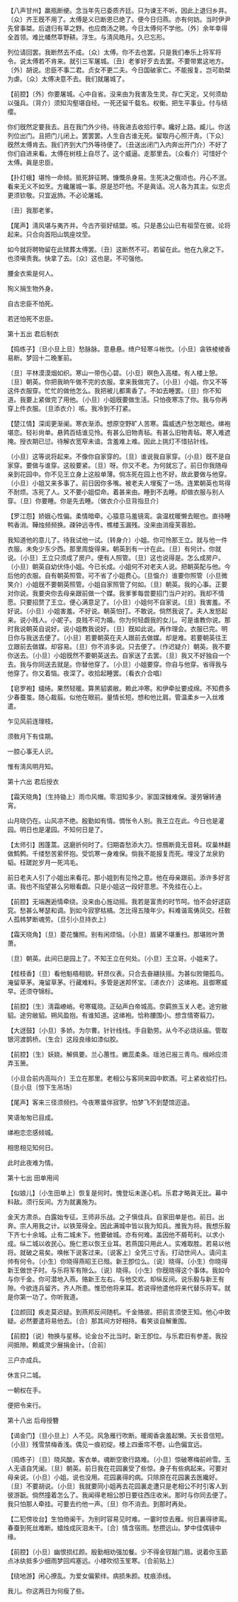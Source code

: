 <!-- { "loadSidebar": true } -->
【八声甘州】羸瓶断绠。念当年先已委质齐廷。只为谏王不听。因此上退归乡井。〔众〕齐王旣不用了。太傅是义已断恩已绝了。便今日归燕。亦有何妨。当时伊尹先曾事桀。后退归有莘之野。也应商汤之聘。今日太傅何不学他。〔外〕余年幸得全首领。难比幡然莘野耕。浮生。与淸风皓月。久已忘形。

列位请回罢。我断然去不成。〔众〕太傅。你不去也罢。只是我们奉乐上将军将令。说太傅若不肯来。就引三军屠城。〔丑〕老爹好歹去去罢。不要带累这地方。〔外〕胡说。忠臣不事二君。贞女不更二夫。今日国破家亡。不能报复。岂可助桀为虐。〔众〕太傅决意不去。我们就屠城了。 

【前腔】〔外〕你要屠城。心中自省。没来由为我害及生灵。存亡天定。又何须劫以强兵。〔背介〕须知沟壑堪自经。一死还留千载名。权衡。把生平事业。付与结缨。

你们旣然定要我去。且在我门外少待。待我进去收拾行李。纔好上路。臧儿。你送列位出门。且把门儿闭上。罢罢罢。人生自古谁无死。留取丹心照汗靑。〔下众〕旣然太傅肯去。我们齐到大门外等待便了。〔丑送出闭门入内奔出开门介〕不好了你们自进来看。太傅在树枝上自尽了。这个威逼。走那里去。〔众看介〕可惜好个太傅。眞是忠臣。 

【扑灯蛾】堪怜一命倾。抵死辞征聘。慷慨杀身易。生死决之俄顷也。丹心不泯。看来无义不如烹。方纔屠城一事。原是恐吓他。不是眞话。况人各为其主。似忠贞更须钦敬。只宜返斾。不必论屠城。

〔丑〕我那老爹。 

【尾声】淸风堪与夷齐并。今古齐驱好结盟。咳。只是愚公山已有祖茔在彼。论将起来。只合向首阳山筑座坟茔。

如今就将聘物留在此殡葬太傅罢。〔丑〕这断然不可。若留在此。他在九泉之下。也须嗔责我。快拿了去。〔众〕这也是。不可强他。 

腰金衣紫是何人。

狥义捐生物外身。

自古忠臣不怕死。

若还怕死不忠臣。 

第十五出
君后制衣

【捣练子】〔旦小旦上旦〕愁脉脉。意悬悬。绮户轻寒斗帐忺。〔小旦〕衾铁棱棱香易断。梦回十二晚峯前。

〔旦〕平林漠漠烟如织。寒山一带伤心碧。〔小旦〕暝色入高楼。有人楼上憩。〔旦〕朝英。你把我晌午做不完的衣服。拿来我做完了。〔小旦〕小姐。你又不等这件衣服穿。忙忙的做他怎么。我把被儿都熏香了。不如去睡罢。〔旦〕你不知道。我要上紧做完了用他。〔小旦〕小姐旣要做生活。只怕夜寒冻了你。我与你再穿上件衣服。〔旦添衣介〕咳。我冷到不打紧。 

【楚江情】深闺更渐阑。寒衣渐添。想原空野旷人苦寒。霜威透户愁怎眠也。绨袍堪恋。轻衫尙单。悬鹑百结谁见怜。有甚么旧物靑毡。有甚么旧物靑毡。寒入难遮掩。授衣期已愆。待解衣宽窄未谙。含羞难上难。因此上挑灯不惜拈针线。

〔小旦〕这等说将起来。不像你自家穿的。〔旦〕谁说我自家穿。〔小旦〕旣不是自家穿。要做与谁穿。这般要紧。〔旦〕呀。你又不老。为何就忘了。前日你我随母亲到花园中。你不见王立身上这般单薄。倘冻死在园上也不好。故此要做与他穿。〔小旦〕小姐又来多事了。前日因你多嘴。被老夫人埋寃了一场。连累朝英也骂得不耐烦。冻死了人。又不要小姐偿命。着甚来由。睡到不去睡。却做衣服与别人穿。〔旦〕你要睡。你是先去睡。〔做衣介小旦背指旦介〕 

【罗江怨】娇娥心性偏。柔情暗牵。心猿意马羞镜鸾。衾温枕暖懒去眠也。直待睡鸭香消。鞾烛频频换。疎钟远寺传。樵楼玉漏残。没来由消瘦芙蓉脸。

我知道他的意儿了。待我试他一试。〔转身介〕小姐。你可怜那王立。就与他一件衣服。未免少东少西。那里周旋得来。朝英到有一计在此。〔旦〕有何计。你就说。〔小旦〕王立只须成了房户。便有人照管。〔旦〕这也说得是。怎么成房户。〔小旦〕朝英自幼伏侍小姐。今已长成。小姐何不对老夫人说。把朝英配与他。今后他的衣服。自有朝英照管。可不省了小姐费心。〔旦愠介〕谁要你照管〔小旦微笑介〕小姐旣不要朝英照管。小姐自家照管了何如。〔旦〕朝英。我的心事。正要对你说。我要央你去母亲跟前做一个媒。我爹爹每尝要招门当户对的。我却不情愿。只要招赘了王立。便心满意足了。〔小旦〕小姐何不自家说。〔旦〕我害羞。不好说。〔小旦〕小姐害羞。不好说。朝英怕打。不敢说。倘然我说了。夫人发怒起来。说小贱人。小妮子。良贱不可为婚。你为何轻觑我的女儿。可是谁教你说。那时我说朝英自说好。说小姐教我说好。〔旦〕旣如此说。再作理会。衣服已完。明日你与我送去便了。〔小旦〕若要朝英在夫人跟前去做媒。却是难。若要朝英往王立跟前去做媒。却容易。〔旦〕你不消多说。只去便了。〔作迟疑介〕朝英。我不要你送去。〔小旦〕小姐旣然不要朝英送去。自家送了去罢。〔旦〕我又不好独自一个去。我与你同送去就是。你替他穿了。〔小旦〕小姐要穿。你自与他穿。省得我与他穿了。你又着恼。夜深了。收拾起睡罢。〔看衣介合唱〕 

【皂罗袍】缱绻。果然轻暖。算黑貂裘敝。赖此冲寒。和伊牵扯要成绵。不知费多少春蚕茧。随心裁翦。似他在眼前。量情长短。想和他比肩。管温柔乡一入丝难遣。

乍见风前连理枝。

须敎月下有佳期。

一腔心事无人识。

惟有淸风明月知。 

第十六出
君后授衣

【霜天晓角】〔生持锄上〕雨巾风帽。零泪知多少。家国深雠难保。漫劳辗转通宵。

山月晓仍在。山风凉不绝。殷勤如有情。惆怅令人别。我王立在此。今日也是灌园。明日也是灌园。不知何日是了。 

【太师引】困蓬蒿。这磨折何时了。归期杳愁添大刀。惊鴈断竟无音耗。叹巢林翻做鹪鹩。千缕愁苦萦怀抱。受饥寒一身难保。倘我不能报复而死。埋没了龙泉豹韬。枉蹉跎岁月一死鸿毛。

前日老夫人引了小姐出来看花。那小姐到有见怜之意。他在母亲跟前。添许多好言语。我也不指望甚么另眼看觑。只是小姐这一段好意思。不免挂在心上。 

【前腔】无端邂逅情牵绕。没来由心旌动摇。我若是富贵的时节呵。怕不会好逑窈窕。愁甚么琴瑟和调。到如今寂寥枯槁。怎比得五陵年少。料难谐鸾俦凤交。枉敎人孤帏梦断魂劳。〔旦引小旦持衣上〕 

【霜天晓角】〔旦〕菱花慵照。别有闲烦恼。〔小旦〕眉黛不堪重扫。那堪败叶萧萧。

〔旦〕朝英。此间已是园上了。不知王立在何处。〔小旦〕王立哥。小姐来了。 

【桂枝香】〔旦〕看他魁梧相貌。轩昂仪表。只合去奋翮扶摇。为甚似败翎孤鸟。淹留草茅。淹留草茅。行藏难料。多管是迷邦怀宝。〔递衣介〕这绨袍。且御寒威早。还须夺锦标。

【前腔】〔生〕淸霜嶛峭。号寒辄晓。正砧声白帝城高。奈羁旅玉关人老。途穷敝貂。途穷敝貂。朔风盈抱。有谁知道。这绨袍。恰称腰围小。想含情寄翦刀。

【大迓鼓】〔小旦〕多娇。为尔曹。针针线线。手自勤劳。从今不必烧祅庙。管取银河渡鹊桥。〔生合〕这段良缘如漆似胶。

【前腔】〔生〕妖娆。解佩要。兰心蕙性。嫩蕊柔条。瑶池已报三靑鸟。缑岭应须弄玉箫。

〔小旦合前内高叫介〕王立在那里。老相公与客同来园中飮酒。可上紧收拾打扫。〔旦小旦〔惊下生吊场〕 

【尾声】客来三径须频扫。今夜寒螀伴寂寥。怕梦飞不到楚馆迢遥。

笑语匆匆已目成。

绨袍恋恋感倾城。

相思相见知何日。

此时此夜难为情。 

第十七出
田单用间

【似娘儿】〔小生田单上〕恢复是何时。愧登坛未遂心机。乐君才略眞无比。幕中料敌。须行反间。方为就裏施为。

金天方肃杀。白露始专征。王师非乐战。之子愼佳兵。自家田单是也。前日。出奔。宗人用我之计。以铁笼得全。因此满城中皆以我为知兵。推我为将。我想乐毅下齐七十余城。止有二城未下。他要破城。亦有何难。盖因他不屑苟利。以求小成。纵二城以收民心。施仁恩以恢王业耳。若燕国只用此人。实难取胜。若易以他将。就破之易矣。唤帐下说客过来。〔说客上〕全凭三寸舌。打动世间人。请问主帅有何令。〔小生〕你晓得燕昭王已殂。新王卽位么。〔说〕晓得。〔小生〕你晓得新王做世子时。与乐将军有隙么。〔说〕晓得。〔小生〕你旣晓得这个事体。我如今与你千金。你可潜地入燕。赂新王左右。与他交欢。却纵反间。说乐毅与新王有隙。今欲连兵留齐。齐人所患。惟恐他将来耳。若说得他遣他将来代替乐将军。就是你第一功了。你听我道。 

【泣颜回】疾走莫迟疑。到燕邦反间随机。千金赂彼。把前言须使王知。他心中致疑。必然要遣将易他去。〔合〕那其间方好相持。看笑谈自解重围。

【前腔】〔说〕物换与星移。论金台不比当时。新王卽位。与乐君旧有参差。我投间抵隙。赖威灵少展捐金计。〔合前〕 

三户亦成兵。

休言只二城。

一朝权在手。

便把令来行。 

第十八出
后母授簪

【谒金门】〔旦小旦上〕人不见。风急雁行吹断。暖阁香衾羞起懒。天长音信短。〔小旦〕残雪禁梅香浅。偶见一痕初绽。楼上四垂帘不卷。山色偏宜远。

〔捣练子〕〔旦〕晓风酸。客衣单。魂断空歌行路难。〔小旦〕惊破寒梅前岭雪。玉人无语自凭阑。〔旦〕朝英。前日我在花园裏受了些惊。身子有些病起来。可要对母亲说。〔小旦〕小姐。说也没用。花园裏得的病。只除原在花园裏去医纔好。〔旦〕不要胡说。〔小旦〕我就要同小姐再去花园裏走遭只是老相公不时引客人到彼游翫。倘然撞着怎么了。我闻得老相公卽日要往西庄收米。那时与你同去便了。我只怕那人牵挂。可要去约他一声。〔旦〕你不消去。到那时再处。 

【二犯傍妆台】生怕倚阑干。为别时容易见时难。一霎时惊去雁。何日裏得骖鸾。春蚕到死丝难断。蜡烛成灰泪未干。〔合〕情含宿雨。愁攒远山。梦中佳偶镜中缘。

【前腔】〔小旦〕幽恨损红颜。殷勤相劝强加餐。少不得金钗敲门扇。说着你玉筯点冰纨抵多少细雨梦回鸡塞远。小楼吹彻玉笙寒。〔合前贴上〕 

【绕地游】闲心撩乱。为爱女偏萦绊。病损朱颜。枕痕添线。

我儿。你这两日为何瘦了些。 


